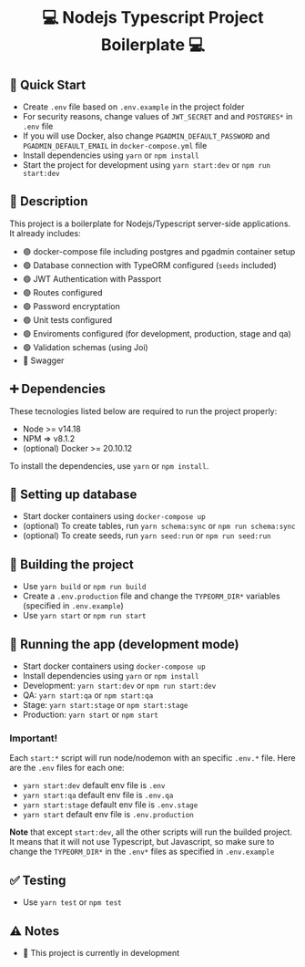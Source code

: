 <h1 align="center"> 
	💻 Nodejs Typescript Project Boilerplate 💻
</h1>

## 🏃 Quick Start

- Create `.env` file based on `.env.example` in the project folder
- For security reasons, change values of `JWT_SECRET` and and `POSTGRES*` in `.env` file
- If you will use Docker, also change `PGADMIN_DEFAULT_PASSWORD` and `PGADMIN_DEFAULT_EMAIL` in `docker-compose.yml` file
- Install dependencies using `yarn` or `npm install`
- Start the project for development using `yarn start:dev` or `npm run start:dev`

## 📝 Description

This project is a boilerplate for Nodejs/Typescript server-side applications. It already includes:

- 🟢 docker-compose file including postgres and pgadmin container setup
- 🟢 Database connection with TypeORM configured (`seeds` included)
- 🟢 JWT Authentication with Passport
- 🟢 Routes configured
- 🟢 Password encryptation
- 🟢 Unit tests configured
- 🟢 Enviroments configured (for development, production, stage and qa)
- 🟢 Validation schemas (using Joi)
- 🔴 Swagger

## ➕ Dependencies

These tecnologies listed below are required to run the project properly:

- Node >= v14.18
- NPM => v8.1.2
- (optional) Docker >= 20.10.12

To install the dependencies, use `yarn` or `npm install`.

## 📁 Setting up database

- Start docker containers using `docker-compose up`
- (optional) To create tables, run `yarn schema:sync` or `npm run schema:sync`
- (optional) To create seeds, run `yarn seed:run` or `npm run seed:run`

## 🔨 Building the project

- Use `yarn build` or `npm run build`
- Create a `.env.production` file and change the `TYPEORM_DIR*` variables (specified in `.env.example`)
- Use `yarn start` or `npm run start`

## 🚀 Running the app (development mode)

- Start docker containers using `docker-compose up`
- Install dependencies using `yarn` or `npm install`
- Development: `yarn start:dev` or `npm run start:dev`
- QA: `yarn start:qa` or `npm start:qa`
- Stage: `yarn start:stage` or `npm start:stage`
- Production: `yarn start` or `npm start`

### Important!

Each `start:*` script will run node/nodemon with an specific `.env.*` file. Here are the `.env` files for each one:

- `yarn start:dev` default env file is `.env`
- `yarn start:qa` default env file is `.env.qa`
- `yarn start:stage` default env file is `.env.stage`
- `yarn start` default env file is `.env.production`

**Note** that except `start:dev`, all the other scripts will run
the builded project. It means that it will not use Typescript, but Javascript, so make sure to change the `TYPEORM_DIR*` in the `.env*` files as specified in `.env.example`

## ✅ Testing

- Use `yarn test` or `npm test`

## ⚠️ Notes

- 🚧 This project is currently in development
